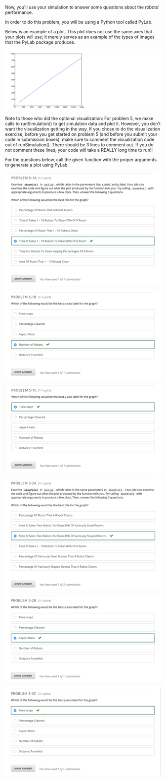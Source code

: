Now, you'll use your simulation to answer some questions about the robots' performance.

In order to do this problem, you will be using a Python tool called PyLab. 

Below is an example of a plot. This plot does not use the same axes that your plots will use; it merely serves as an example of the types of images that the PyLab package produces.

![](./img/ps2_03.png)

Note to those who did the optional visualization: For problem 5, we make calls to runSimulation() to get simulation data and plot it. However, you don't want the visualization getting in the way. If you chose to do the visualization exercise, before you get started on problem 5 (and before you submit your code in submission boxes), make sure to comment the visualization code out of runSimulation(). There should be 3 lines to comment out. If you do not comment these lines, your code will take a REALLY long time to run!!

For the questions below, call the given function with the proper arguments to generate a plot using PyLab.

![](./img/ps2_04.png)

![](./img/ps2_05.png)

![](./img/ps2_06.png)

![](./img/ps2_07.png)

![](./img/ps2_08.png)

![](./img/ps2_09.png)

